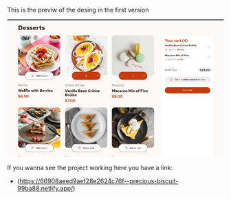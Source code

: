 This is the previw of the desing in the first version

![alt text](image.png)

If you wanna see the project working here you have a link:
- (https://66908aeed9aef28e2624c76f--precious-biscuit-99ba88.netlify.app/)